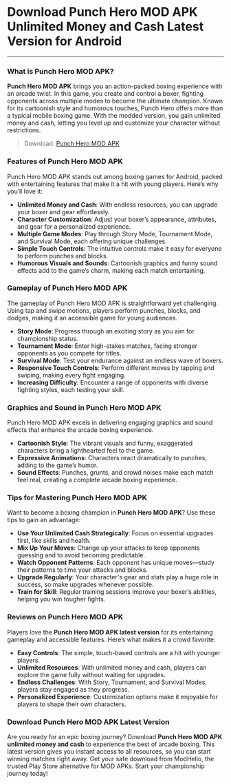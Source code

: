 # Download Punch Hero MOD APK Unlimited Money and Cash Latest Version for Android

---

### What is Punch Hero MOD APK?

**Punch Hero MOD APK** brings you an action-packed boxing experience with an arcade twist. In this game, you create and control a boxer, fighting opponents across multiple modes to become the ultimate champion. Known for its cartoonish style and humorous touches, Punch Hero offers more than a typical mobile boxing game. With the modded version, you gain unlimited money and cash, letting you level up and customize your character without restrictions.

>Download: [Punch Hero MOD APK](https://modhello.com/punch-hero/)

### Features of Punch Hero MOD APK

Punch Hero MOD APK stands out among boxing games for Android, packed with entertaining features that make it a hit with young players. Here’s why you’ll love it:

- **Unlimited Money and Cash**: With endless resources, you can upgrade your boxer and gear effortlessly.
- **Character Customization**: Adjust your boxer’s appearance, attributes, and gear for a personalized experience.
- **Multiple Game Modes**: Play through Story Mode, Tournament Mode, and Survival Mode, each offering unique challenges.
- **Simple Touch Controls**: The intuitive controls make it easy for everyone to perform punches and blocks.
- **Humorous Visuals and Sounds**: Cartoonish graphics and funny sound effects add to the game’s charm, making each match entertaining.

### Gameplay of Punch Hero MOD APK

The gameplay of Punch Hero MOD APK is straightforward yet challenging. Using tap and swipe motions, players perform punches, blocks, and dodges, making it an accessible game for young audiences.

- **Story Mode**: Progress through an exciting story as you aim for championship status.
- **Tournament Mode**: Enter high-stakes matches, facing stronger opponents as you compete for titles.
- **Survival Mode**: Test your endurance against an endless wave of boxers.
- **Responsive Touch Controls**: Perform different moves by tapping and swiping, making every fight engaging.
- **Increasing Difficulty**: Encounter a range of opponents with diverse fighting styles, each testing your skill.

### Graphics and Sound in Punch Hero MOD APK

Punch Hero MOD APK excels in delivering engaging graphics and sound effects that enhance the arcade boxing experience.

- **Cartoonish Style**: The vibrant visuals and funny, exaggerated characters bring a lighthearted feel to the game.
- **Expressive Animations**: Characters react dramatically to punches, adding to the game’s humor.
- **Sound Effects**: Punches, grunts, and crowd noises make each match feel real, creating a complete arcade boxing experience.

### Tips for Mastering Punch Hero MOD APK

Want to become a boxing champion in **Punch Hero MOD APK**? Use these tips to gain an advantage:

- **Use Your Unlimited Cash Strategically**: Focus on essential upgrades first, like skills and health.
- **Mix Up Your Moves**: Change up your attacks to keep opponents guessing and to avoid becoming predictable.
- **Watch Opponent Patterns**: Each opponent has unique moves—study their patterns to time your attacks and blocks.
- **Upgrade Regularly**: Your character's gear and stats play a huge role in success, so make upgrades whenever possible.
- **Train for Skill**: Regular training sessions improve your boxer’s abilities, helping you win tougher fights.

### Reviews on Punch Hero MOD APK

Players love the **Punch Hero MOD APK latest version** for its entertaining gameplay and accessible features. Here’s what makes it a crowd favorite:

- **Easy Controls**: The simple, touch-based controls are a hit with younger players.
- **Unlimited Resources**: With unlimited money and cash, players can explore the game fully without waiting for upgrades.
- **Endless Challenges**: With Story, Tournament, and Survival Modes, players stay engaged as they progress.
- **Personalized Experience**: Customization options make it enjoyable for players to shape their own characters.

### Download Punch Hero MOD APK Latest Version

Are you ready for an epic boxing journey? Download **Punch Hero MOD APK unlimited money and cash** to experience the best of arcade boxing. This latest version gives you instant access to all resources, so you can start winning matches right away. Get your safe download from ModHello, the trusted Play Store alternative for MOD APKs. Start your championship journey today!
